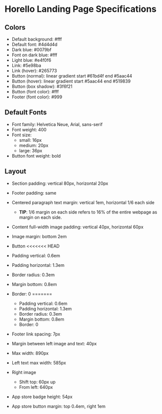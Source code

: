 # Horello Landing Page Specifications

## Colors

- Default background: #fff
- Default font: #4d4d4d
- Dark blue: #0079bf
- Font on dark blue: #fff
- Light blue: #e4f0f6
- Link: #5e98ba
- Link (hover): #265773
- Button (normal): linear gradient start #61bd4f end #5aac44
- Button (hover): linear gradient start #5aac44 end #519839
- Button (box shadow): #3f6f21
- Button (font color): #fff
- Footer (font color): #999

## Default Fonts

- Font family: Helvetica Neue, Arial, sans-serif
- Font weight: 400
- Font size:
    - small: 16px
    - medium: 20px
    - large: 36px
- Button font weight: bold

## Layout

- Section padding: vertical 80px, horizontal 20px
- Footer padding: same
- Centered paragraph text margin: vertical 1em, horizontal 1/6 each side
    - **TIP**: 1/6 margin on each side refers to 16% of the entire webpage as margin on each side.
- Content full-width image padding: vertical 40px, horizontal 60px
- Image margin: bottom 2em
- Button
<<<<<<< HEAD
 - Padding vertical: 0.6em
 - Padding horizontal: 1.3em
 - Border radius: 0.3em
 - Margin bottom: 0.8em
 - Border: 0
=======
    - Padding vertical: 0.6em
    - Padding horizontal: 1.3em
    - Border radius: 0.3em
    - Margin bottom: 0.8em
    - Border: 0

- Footer link spacing: 7px
- Margin between left image and text: 40px
- Max width: 890px
- Left text max width: 585px
- Right image
    - Shift top: 60px up
    - From left: 640px
- App store badge height: 54px
- App store button margin: top 0.4em, right 1em
